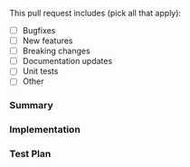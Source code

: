 This pull request includes (pick all that apply):

- [ ] Bugfixes
- [ ] New features
- [ ] Breaking changes
- [ ] Documentation updates
- [ ] Unit tests
- [ ] Other

### Summary
<!-- Briefly list the goals and purpose of this pull request -->

### Implementation
<!-- Explain how features were built/changed, along with why -->

### Test Plan
<!-- Include list of tests added, along with steps on how to manually test -->
